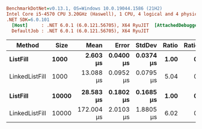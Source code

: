 ``` ini

BenchmarkDotNet=v0.13.1, OS=Windows 10.0.19044.1586 (21H2)
Intel Core i5-4570 CPU 3.20GHz (Haswell), 1 CPU, 4 logical and 4 physical cores
.NET SDK=6.0.101
  [Host]     : .NET 6.0.1 (6.0.121.56705), X64 RyuJIT  [AttachedDebugger]
  DefaultJob : .NET 6.0.1 (6.0.121.56705), X64 RyuJIT


```
|         Method |  Size |       Mean |     Error |    StdDev | Ratio | RatioSD |   Gen 0 |   Gen 1 | Allocated |
|--------------- |------ |-----------:|----------:|----------:|------:|--------:|--------:|--------:|----------:|
|       **ListFill** |  **1000** |   **2.603 μs** | **0.0400 μs** | **0.0374 μs** |  **1.00** |    **0.00** |  **2.6817** |       **-** |      **8 KB** |
| LinkedListFill |  1000 |  13.088 μs | 0.0952 μs | 0.0795 μs |  5.04 |    0.08 | 15.3046 |       - |     47 KB |
|                |       |            |           |           |       |         |         |         |           |
|       **ListFill** | **10000** |  **28.583 μs** | **0.1802 μs** | **0.1685 μs** |  **1.00** |    **0.00** | **41.6565** |       **-** |    **128 KB** |
| LinkedListFill | 10000 | 172.004 μs | 2.0103 μs | 1.8805 μs |  6.02 |    0.06 | 91.3086 | 41.5039 |    469 KB |
